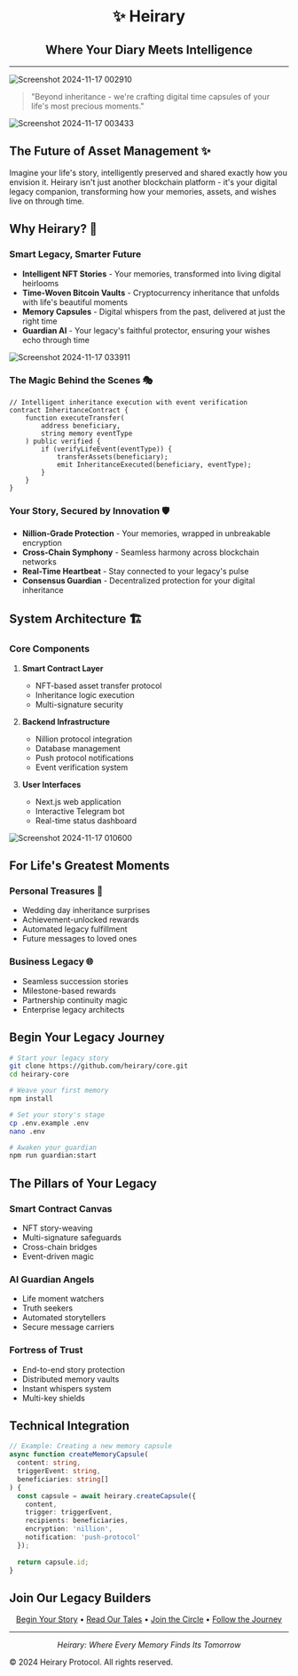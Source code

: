   <h1 align="center">✨ Heirary</h1>
  <h2 align="center">Where Your Diary Meets Intelligence</h2>
</p>

---
![Screenshot 2024-11-17 002910](https://github.com/user-attachments/assets/beb4e914-5563-4644-bcc9-544e37aa47b2)

> "Beyond inheritance - we're crafting digital time capsules of your life's most precious moments."

![Screenshot 2024-11-17 003433](https://github.com/user-attachments/assets/158d6679-eb8e-44da-9da1-7da750481827)


## The Future of Asset Management ✨

Imagine your life's story, intelligently preserved and shared exactly how you envision it. Heirary isn't just another blockchain platform - it's your digital legacy companion, transforming how your memories, assets, and wishes live on through time.

## Why Heirary? 🌟

### Smart Legacy, Smarter Future
- **Intelligent NFT Stories** - Your memories, transformed into living digital heirlooms
- **Time-Woven Bitcoin Vaults** - Cryptocurrency inheritance that unfolds with life's beautiful moments
- **Memory Capsules** - Digital whispers from the past, delivered at just the right time
- **Guardian AI** - Your legacy's faithful protector, ensuring your wishes echo through time

![Screenshot 2024-11-17 033911](https://github.com/user-attachments/assets/7b544cd2-5829-462e-8b0b-fb0c4cab1fa9)


### The Magic Behind the Scenes 🎭
```solidity
// Intelligent inheritance execution with event verification
contract InheritanceContract {
    function executeTransfer(
        address beneficiary, 
        string memory eventType
    ) public verified {
        if (verifyLifeEvent(eventType)) {
            transferAssets(beneficiary);
            emit InheritanceExecuted(beneficiary, eventType);
        }
    }
}
```

### Your Story, Secured by Innovation 🛡️
- **Nillion-Grade Protection** - Your memories, wrapped in unbreakable encryption
- **Cross-Chain Symphony** - Seamless harmony across blockchain networks
- **Real-Time Heartbeat** - Stay connected to your legacy's pulse
- **Consensus Guardian** - Decentralized protection for your digital inheritance

## System Architecture 🏗

### Core Components
1. **Smart Contract Layer**
   - NFT-based asset transfer protocol
   - Inheritance logic execution
   - Multi-signature security

2. **Backend Infrastructure**
   - Nillion protocol integration
   - Database management
   - Push protocol notifications
   - Event verification system

3. **User Interfaces**
   - Next.js web application
   - Interactive Telegram bot
   - Real-time status dashboard

![Screenshot 2024-11-17 010600](https://github.com/user-attachments/assets/51122b66-1e3d-4f09-ba5b-a86179127483)

## For Life's Greatest Moments

### Personal Treasures 💝
- Wedding day inheritance surprises
- Achievement-unlocked rewards
- Automated legacy fulfillment
- Future messages to loved ones

### Business Legacy 🌐
- Seamless succession stories
- Milestone-based rewards
- Partnership continuity magic
- Enterprise legacy architects

## Begin Your Legacy Journey

```bash
# Start your legacy story
git clone https://github.com/heirary/core.git
cd heirary-core

# Weave your first memory
npm install

# Set your story's stage
cp .env.example .env
nano .env

# Awaken your guardian
npm run guardian:start
```

## The Pillars of Your Legacy

### Smart Contract Canvas
- NFT story-weaving
- Multi-signature safeguards
- Cross-chain bridges
- Event-driven magic

### AI Guardian Angels
- Life moment watchers
- Truth seekers
- Automated storytellers
- Secure message carriers

### Fortress of Trust
- End-to-end story protection
- Distributed memory vaults
- Instant whispers system
- Multi-key shields

## Technical Integration

```typescript
// Example: Creating a new memory capsule
async function createMemoryCapsule(
  content: string,
  triggerEvent: string,
  beneficiaries: string[]
) {
  const capsule = await heirary.createCapsule({
    content,
    trigger: triggerEvent,
    recipients: beneficiaries,
    encryption: 'nillion',
    notification: 'push-protocol'
  });
  
  return capsule.id;
}
```

## Join Our Legacy Builders

<div align="center">

[Begin Your Story](https://heirary.xyz) • [Read Our Tales](https://docs.heirary.xyz) • [Join the Circle](https://discord.gg/heirary) • [Follow the Journey](https://twitter.com/HeiraryProtocol)

---

*Heirary: Where Every Memory Finds Its Tomorrow*

</div>

© 2024 Heirary Protocol. All rights reserved.
